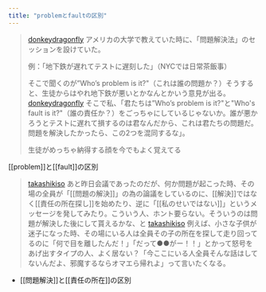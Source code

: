 ```yaml
---
title: "problemとfaultの区別"
---
```


> [donkeydragonfly](https://twitter.com/donkeydragonfly/status/1755539075661210098) アメリカの大学で教えていた時に、「問題解決法」のセッションを設けていた。
>
>  例：「地下鉄が遅れてテストに遅刻した」（NYCでは日常茶飯事）
>
>  そこで聞くのが”Who’s problem is it?"（これは誰の問題か？）そうすると、生徒からはやれ地下鉄が悪いとかなんとかいう意見が出る。
> [donkeydragonfly](https://twitter.com/donkeydragonfly/status/1755540106424041800) そこで私、「君たちは”Who’s problem is it?"と"Who's fault is it?"（誰の責任か？）をごっちゃにしているじゃないか。誰が悪かろうとテストに遅れて損するのは君なんだから、これは君たちの問題だ。問題を解決したかったら、この2つを混同するな」。
>
>  生徒がめっちゃ納得する顔を今でもよく覚えてる

[[problem]]と[[fault]]の区別

> [takashikiso](https://twitter.com/takashikiso/status/1755398476412981608) あと昨日会議であったのだが、何か問題が起こった時、その場の全員が「[[問題の解決]]」の為の論議をしているのに、[[解決]]ではなく[[責任の所在探し]]を始めたり、逆に「[[私のせいではない]]」というメッセージを発してみたり。こういう人、ホント要らない。そういうのは問題が解決した後にして貰えるかな、と
> [takashikiso](https://twitter.com/takashikiso/status/1755399415748243657) 例えば、小さな子供が迷子になった時、その場にいる人は全員その子の所在を探して走り回ってるのに「何で目を離したんだ！」「だって●●がー！！」とかって怒号をあげ出すタイプの人、よく居ない？「今ここにいる人全員そんな話はしてないんだよ、邪魔するならオマエら帰れよ」って言いたくなる。
- [[問題解決]]と[[責任の所在]]の区別
